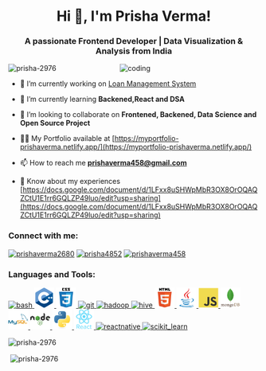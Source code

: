 <h1 align="center">Hi 👋, I'm Prisha Verma!</h1>
<h3 align="center">A passionate Frontend Developer | Data Visualization & Analysis from India</h3>


<img align = "right" alt="coding" width="280" src="https://user-images.githubusercontent.com/55389276/140866485-8fb1c876-9a8f-4d6a-98dc-08c4981eaf70.gif">


<p align="left"> <img src="https://komarev.com/ghpvc/?username=prisha-2976&label=Profile%20views&color=0e75b6&style=flat" alt="prisha-2976" /> </p>

- 🔭 I’m currently working on [Loan Management System](https://github.com/prisha-2976/Java_Project.git)

- 🌱 I’m currently learning **Backened,React and DSA**

- 👯 I’m looking to collaborate on **Frontened, Backened, Data Science and Open Source Project**

- 👨‍💻 My Portfolio available at [https://myportfolio-prishaverma.netlify.app/](https://myportfolio-prishaverma.netlify.app/)

- 📫 How to reach me **prishaverma458@gmail.com**

- 📄 Know about my experiences [https://docs.google.com/document/d/1LFxx8uSHWpMbR3OX8OrOQAQZCtU1E1rr6GQLZP49luo/edit?usp=sharing](https://docs.google.com/document/d/1LFxx8uSHWpMbR3OX8OrOQAQZCtU1E1rr6GQLZP49luo/edit?usp=sharing)

<h3 align="left">Connect with me:</h3>
<p align="left">
<a href="https://linkedin.com/in/prishaverma2680" target="blank"><img align="center" src="https://raw.githubusercontent.com/rahuldkjain/github-profile-readme-generator/master/src/images/icons/Social/linked-in-alt.svg" alt="prishaverma2680" height="30" width="40" /></a>
<a href="https://www.codechef.com/users/prisha4852" target="blank"><img align="center" src="https://cdn.jsdelivr.net/npm/simple-icons@3.1.0/icons/codechef.svg" alt="prisha4852" height="30" width="40" /></a>
<a href="https://www.hackerrank.com/prishaverma458" target="blank"><img align="center" src="https://raw.githubusercontent.com/rahuldkjain/github-profile-readme-generator/master/src/images/icons/Social/hackerrank.svg" alt="prishaverma458" height="30" width="40" /></a>
</p>

<h3 align="left">Languages and Tools:</h3>
<p align="left"> <a href="https://www.gnu.org/software/bash/" target="_blank" rel="noreferrer"> <img src="https://www.vectorlogo.zone/logos/gnu_bash/gnu_bash-icon.svg" alt="bash" width="40" height="40"/> </a> <a href="https://www.w3schools.com/cpp/" target="_blank" rel="noreferrer"> <img src="https://raw.githubusercontent.com/devicons/devicon/master/icons/cplusplus/cplusplus-original.svg" alt="cplusplus" width="40" height="40"/> </a> <a href="https://www.w3schools.com/css/" target="_blank" rel="noreferrer"> <img src="https://raw.githubusercontent.com/devicons/devicon/master/icons/css3/css3-original-wordmark.svg" alt="css3" width="40" height="40"/> </a> <a href="https://git-scm.com/" target="_blank" rel="noreferrer"> <img src="https://www.vectorlogo.zone/logos/git-scm/git-scm-icon.svg" alt="git" width="40" height="40"/> </a> <a href="https://hadoop.apache.org/" target="_blank" rel="noreferrer"> <img src="https://www.vectorlogo.zone/logos/apache_hadoop/apache_hadoop-icon.svg" alt="hadoop" width="40" height="40"/> </a> <a href="https://hive.apache.org/" target="_blank" rel="noreferrer"> <img src="https://www.vectorlogo.zone/logos/apache_hive/apache_hive-icon.svg" alt="hive" width="40" height="40"/> </a> <a href="https://www.w3.org/html/" target="_blank" rel="noreferrer"> <img src="https://raw.githubusercontent.com/devicons/devicon/master/icons/html5/html5-original-wordmark.svg" alt="html5" width="40" height="40"/> </a> <a href="https://www.java.com" target="_blank" rel="noreferrer"> <img src="https://raw.githubusercontent.com/devicons/devicon/master/icons/java/java-original.svg" alt="java" width="40" height="40"/> </a> <a href="https://developer.mozilla.org/en-US/docs/Web/JavaScript" target="_blank" rel="noreferrer"> <img src="https://raw.githubusercontent.com/devicons/devicon/master/icons/javascript/javascript-original.svg" alt="javascript" width="40" height="40"/> </a> <a href="https://www.mongodb.com/" target="_blank" rel="noreferrer"> <img src="https://raw.githubusercontent.com/devicons/devicon/master/icons/mongodb/mongodb-original-wordmark.svg" alt="mongodb" width="40" height="40"/> </a> <a href="https://www.mysql.com/" target="_blank" rel="noreferrer"> <img src="https://raw.githubusercontent.com/devicons/devicon/master/icons/mysql/mysql-original-wordmark.svg" alt="mysql" width="40" height="40"/> </a> <a href="https://nodejs.org" target="_blank" rel="noreferrer"> <img src="https://raw.githubusercontent.com/devicons/devicon/master/icons/nodejs/nodejs-original-wordmark.svg" alt="nodejs" width="40" height="40"/> </a> <a href="https://www.python.org" target="_blank" rel="noreferrer"> <img src="https://raw.githubusercontent.com/devicons/devicon/master/icons/python/python-original.svg" alt="python" width="40" height="40"/> </a> <a href="https://reactjs.org/" target="_blank" rel="noreferrer"> <img src="https://raw.githubusercontent.com/devicons/devicon/master/icons/react/react-original-wordmark.svg" alt="react" width="40" height="40"/> </a> <a href="https://reactnative.dev/" target="_blank" rel="noreferrer"> <img src="https://reactnative.dev/img/header_logo.svg" alt="reactnative" width="40" height="40"/> </a> <a href="https://scikit-learn.org/" target="_blank" rel="noreferrer"> <img src="https://upload.wikimedia.org/wikipedia/commons/0/05/Scikit_learn_logo_small.svg" alt="scikit_learn" width="40" height="40"/> </a> </p>

<p><img align="center" src="https://github-readme-stats.vercel.app/api/top-langs?username=prisha-2976&show_icons=true&locale=en&layout=compact" alt="prisha-2976" /></p>
<p>&nbsp;<img align="center" src="https://github-readme-stats.vercel.app/api?username=prisha-2976&show_icons=true&locale=en" alt="prisha-2976" /></p>
